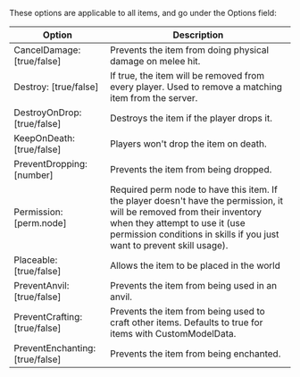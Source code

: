 These options are applicable to all items, and go under the Options field:

| Option                       | Description                                                    |
|------------------------------|----------------------------------------------------------------|
| CancelDamage: [true/false]   | Prevents the item from doing physical damage on melee hit.     |
| Destroy: [true/false]        | If true, the item will be removed from every player. Used to remove a matching item from the server. |
| DestroyOnDrop: [true/false]  | Destroys the item if the player drops it.                      |
| KeepOnDeath: [true/false]    | Players won't drop the item on death.                          |
| PreventDropping: [number]    | Prevents the item from being dropped.                          |
| Permission: [perm.node]      | Required perm node to have this item. If the player doesn't have the permission, it will be removed from their inventory when they attempt to use it (use permission conditions in skills if you just want to prevent skill usage).
| Placeable: [true/false]      | Allows the item to be placed in the world                      |
| PreventAnvil: [true/false]   | Prevents the item from being used in an anvil.                 |
| PreventCrafting: [true/false]| Prevents the item from being used to craft other items. Defaults to true for items with CustomModelData.                      |
| PreventEnchanting: [true/false]| Prevents the item from being enchanted. |